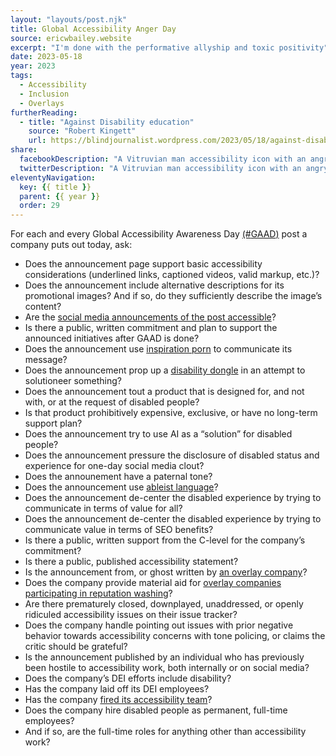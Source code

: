 ```yaml
---
layout: "layouts/post.njk"
title: Global Accessibility Anger Day
source: ericwbailey.website
excerpt: "I'm done with the performative allyship and toxic positivity"
date: 2023-05-18
year: 2023
tags:
  - Accessibility
  - Inclusion
  - Overlays
furtherReading:
  - title: "Against Disability education"
    source: "Robert Kingett"
    url: https://blindjournalist.wordpress.com/2023/05/18/against-disability-education/
share:
  facebookDescription: "A Vitruvian man accessibility icon with an angry face."
  twitterDescription: "A Vitruvian man accessibility icon with an angry face."
eleventyNavigation:
  key: {{ title }}
  parent: {{ year }}
  order: 29
---
```


For each and every Global Accessibility Awareness Day [(#<abbr>GAAD</abbr>)](https://twitter.com/hashtag/GAAD) post a company puts out today, ask:

- Does the announcement page support basic accessibility considerations (underlined links, captioned videos, valid markup, etc.)?
- Does the announcement include alternative descriptions for its promotional images? And if so, do they sufficiently describe the image’s content?
- Are the [social media announcements of the post accessible](https://www.accessible-social.com/)?
- Is there a public, written commitment and plan to support the announced initiatives after GAAD is done?
- Does the announcement use [inspiration porn](https://enabled.in/wp/stella-young-im-not-your-inspiration/) to communicate its message?
- Does the announcement prop up a [disability dongle](https://blog.castac.org/2022/04/disability-dongle/) in an attempt to solutioneer something?
- Does the announcement tout a product that is designed for, and not with, or at the request of disabled people?
- Is that product prohibitively expensive, exclusive, or have no long-term support plan?
- Does the announcement try to use AI as a “solution” for disabled people?
- Does the announcement pressure the disclosure of disabled status and experience for one-day social media clout?
- Does the announement have a paternal tone?
- Does the announcement use [ableist language](https://www.autistichoya.com/p/ableist-words-and-terms-to-avoid.html)?
- Does the announcement de-center the disabled experience by trying to communicate in terms of value for all?
- Does the announcement de-center the disabled experience by trying to communicate value in terms of SEO benefits?
- Is there a public, written support from the C-level for the company’s commitment?
- Is there a public, published accessibility statement?
- Is the announcement from, or ghost written by [an overlay company](https://www.a11yproject.com/posts/should-i-use-an-accessibility-overlay/)?
- Does the company provide material aid for [overlay companies participating in reputation washing](https://adrianroselli.com/2022/09/accessibility-at-the-edge-w3c-cg-is-an-overlay-smoke-screen.html)?
- Are there prematurely closed, downplayed, unaddressed, or openly ridiculed accessibility issues on their issue tracker?
- Does the company handle pointing out issues with prior negative behavior towards accessibility concerns with tone policing, or claims the critic should be grateful?
- Is the announcement published by an individual who has previously been hostile to accessibility work, both internally or on social media?
- Does the company’s DEI efforts include disability?
- Has the company laid off its DEI employees?
- Has the company [fired its accessibility team](https://www.wired.com/story/twitter-layoffs-accessibility/)?
- Does the company hire disabled people as permanent, full-time employees?
- And if so, are the full-time roles for anything other than accessibility work?
